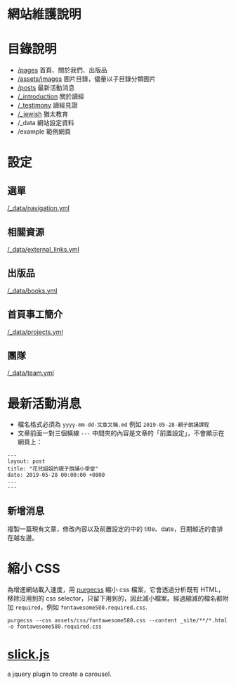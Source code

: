 # 網站維護說明

# 目錄說明
* [/pages](/pages)
首頁、關於我們、出版品
* [/assets/images](/assets/images)
圖片目錄，儘量以子目錄分類圖片
* [/posts](/posts)
最新活動消息
* [/_introduction](/_introduction)
關於讀經
* [/_testimony](/_testimony)
讀經見證
* [/_jewish](/_jewish)
猶太教育
* /_data 網站設定資料
* /example 範例網頁

# 設定
## 選單
[/_data/navigation.yml](/_data/navigation.yml)

## 相關資源
[/_data/external_links.yml](/_data/external_links.yml)
## 出版品
[/_data/books.yml](/_data/books.yml)

## 首頁事工簡介
[/_data/projects.yml](/_data/projects.yml)
## 團隊
[/_data/team.yml](/_data/team.yml)

# 最新活動消息
* 檔名格式必須為 `yyyy-mm-dd-文章文稱.md` 例如 `2019-05-28-親子朗誦課程`
* 文章前面一對三個橫線 `---` 中間夾的內容是文章的「前置設定」，不會顯示在網頁上： 
```
---
layout: post
title: "花兒姐姐的親子朗誦小學堂"
date: 2019-05-28 00:00:00 +0800
...
---
```
## 新增消息
複製一篇現有文章，修改內容以及前置設定的中的 title、date，日期越近的會排在越左邊。


# 縮小 CSS
為增進網站載入速度，用 [purgecss](https://purgecss.com/CLI.html) 縮小 css 檔案，它會透過分析既有 HTML，移除沒用到的 css selector，只留下用到的，因此減小檔案。經過縮減的檔名都附加 `required`，例如 `fontawesome580.required.css`. 

`purgecss --css assets/css/fontawesome580.css --content _site/**/*.html -o fontawesome580.required.css`

# [slick.js](https://kenwheeler.github.io/slick/)
a jquery plugin to create a carousel.